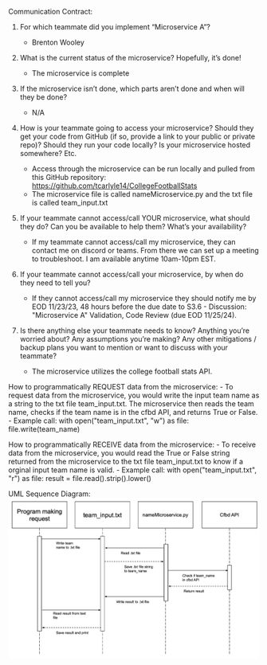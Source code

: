 Communication Contract:
1. For which teammate did you implement “Microservice A”?
    - Brenton Wooley

2. What is the current status of the microservice? Hopefully, it’s done!
    - The microservice is complete

3. If the microservice isn’t done, which parts aren’t done and when will they be done?
    - N/A

4. How is your teammate going to access your microservice? Should they get your code from GitHub (if so, provide a link to your public or private repo)? Should they run your code locally? Is your microservice hosted somewhere? Etc.
    - Access through the microservice can be run locally and pulled from this GitHub repository: https://github.com/tcarlyle14/CollegeFootballStats
    - The microservice file is called nameMicroservice.py and the txt file is called team_input.txt

5. If your teammate cannot access/call YOUR microservice, what should they do? Can you be available to help them? What’s your availability?
    - If my teammate cannot access/call my microservice, they can contact me on discord or teams. From there we can set up a meeting to troubleshoot. I am available anytime 10am-10pm EST.

6. If your teammate cannot access/call your microservice, by when do they need to tell you?
    - If they cannot access/call my microservice they should notify me by EOD 11/23/23, 48 hours before the due date to S3.6 - Discussion: "Microservice A" Validation, Code Review (due EOD 11/25/24).

7. Is there anything else your teammate needs to know? Anything you’re worried about? Any assumptions you’re making? Any other mitigations / backup plans you want to mention or want to discuss with your teammate?
    - The microservice utilizes the college football stats API.

How to programmatically REQUEST data from the microservice:
    - To request data from the microservice, you would write the input team name as a string to the txt file team_input.txt. The microservice then reads the team name, checks if the team name is in the cfbd API, and returns True or False.
    - Example call:
    with open("team_input.txt", "w") as file:
        file.write(team_name)

How to programmatically RECEIVE data from the microservice:
    - To receive data from the microservice, you would read the True or False string returned from the microservice to the txt file team_input.txt to know if a orginal input team name is valid.
    - Example call:
    with open("team_input.txt", "r") as file:
        result = file.read().strip().lower()

UML Sequence Diagram:
![UML Sequence Diagram](uml_diagram.png)
